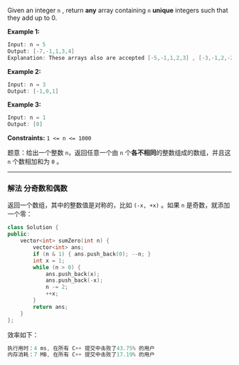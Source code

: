 

Given an integer `n` , return **any** array containing `n` **unique** integers such that they add up to 0.

 

**Example 1:**

```swift
Input: n = 5
Output: [-7,-1,1,3,4]
Explanation: These arrays also are accepted [-5,-1,1,2,3] , [-3,-1,2,-2,4].
```

**Example 2:**

```swift
Input: n = 3
Output: [-1,0,1]
```

**Example 3:**

```swift
Input: n = 1
Output: [0]
```

 

**Constraints:** `1 <= n <= 1000`

题意：给出一个整数 `n`，返回任意一个由 `n` 个**各不相同**的整数组成的数组，并且这 `n` 个数相加和为 `0` 。

---
### 解法 分奇数和偶数
返回一个数组，其中的整数值是对称的，比如 `(-x, +x)` 。如果 `n` 是奇数，就添加一个零：
```cpp
class Solution {
public:
    vector<int> sumZero(int n) {
        vector<int> ans;
        if (n & 1) { ans.push_back(0); --n; }
        int x = 1;
        while (n > 0) {
            ans.push_back(x);
            ans.push_back(-x);
            n -= 2;
            ++x;
        }
        return ans;
    }
};
```
效率如下：
```cpp
执行用时：4 ms, 在所有 C++ 提交中击败了43.75% 的用户
内存消耗：7 MB, 在所有 C++ 提交中击败了17.19% 的用户
```
